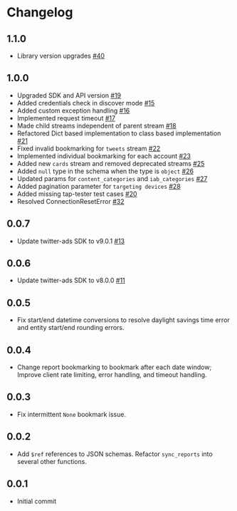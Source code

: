 # Changelog

## 1.1.0
  * Library version upgrades [#40](https://github.com/singer-io/tap-twitter-ads/pull/40)

## 1.0.0
  * Upgraded SDK and API version [#19](https://github.com/singer-io/tap-twitter-ads/pull/19)
  * Added credentials check in discover mode [#15](https://github.com/singer-io/tap-twitter-ads/pull/15)
  * Added custom exception handling [#16](https://github.com/singer-io/tap-twitter-ads/pull/16)
  * Implemented request timeout [#17](https://github.com/singer-io/tap-twitter-ads/pull/17)
  * Made child streams independent of parent stream [#18](https://github.com/singer-io/tap-twitter-ads/pull/18)
  * Refactored Dict based implementation to class based implementation [#21](https://github.com/singer-io/tap-twitter-ads/pull/21)
  * Fixed invalid bookmarking for `tweets` stream [#22](https://github.com/singer-io/tap-twitter-ads/pull/22)
  * Implemented individual bookmarking for each account [#23](https://github.com/singer-io/tap-twitter-ads/pull/23)
  * Added new `cards` stream and removed deprecated streams [#25](https://github.com/singer-io/tap-twitter-ads/pull/25)
  * Added `null` type in the schema when the type is `object` [#26](https://github.com/singer-io/tap-twitter-ads/pull/26)
  * Updated params for `content_categories` and `iab_categories` [#27](https://github.com/singer-io/tap-twitter-ads/pull/27)
  * Added pagination parameter for `targeting devices` [#28](https://github.com/singer-io/tap-twitter-ads/pull/28)
  * Added missing tap-tester test cases [#20](https://github.com/singer-io/tap-twitter-ads/pull/20)
  * Resolved ConnectionResetError [#32](https://github.com/singer-io/tap-twitter-ads/pull/32)
  

## 0.0.7
  * Update twitter-ads SDK to v9.0.1 [#13](https://github.com/singer-io/tap-twitter-ads/pull/13)

## 0.0.6
  * Update twitter-ads SDK to v8.0.0 [#11](https://github.com/singer-io/tap-twitter-ads/pull/11)

## 0.0.5
  * Fix start/end datetime conversions to resolve daylight savings time error and entity start/end rounding errors.

## 0.0.4
  * Change report bookmarking to bookmark after each date window; Improve client rate limiting, error handling, and timeout handling.

## 0.0.3
  * Fix intermittent `None` bookmark issue.

## 0.0.2
  * Add `$ref` references to JSON schemas. Refactor `sync_reports` into several other functions.

## 0.0.1
  * Initial commit
